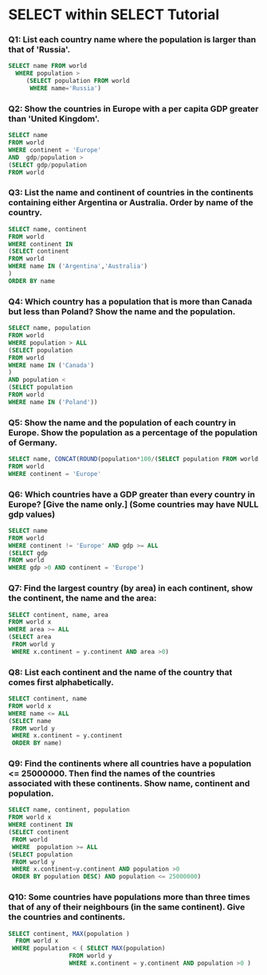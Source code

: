 # SELECT within SELECT Tutorial
### Q1: List each country name where the population is larger than that of 'Russia'.
```SQL
SELECT name FROM world
  WHERE population >
     (SELECT population FROM world
      WHERE name='Russia')
```

### Q2: Show the countries in Europe with a per capita GDP greater than 'United Kingdom'.
```SQL
SELECT name 
FROM world 
WHERE continent = 'Europe'
AND  gdp/population >  
(SELECT gdp/population
FROM world
```

### Q3: List the name and continent of countries in the continents containing either Argentina or Australia. Order by name of the country.
```SQL
SELECT name, continent
FROM world
WHERE continent IN 
(SELECT continent 
FROM world
WHERE name IN ('Argentina','Australia')
)
ORDER BY name
```

### Q4: Which country has a population that is more than Canada but less than Poland? Show the name and the population.
```SQL
SELECT name, population
FROM world
WHERE population > ALL
(SELECT population
FROM world
WHERE name IN ('Canada')
)
AND population < 
(SELECT population 
FROM world
WHERE name IN ('Poland'))
```

### Q5: Show the name and the population of each country in Europe. Show the population as a percentage of the population of Germany. 
```SQL
SELECT name, CONCAT(ROUND(population*100/(SELECT population FROM world WHERE name = 'Germany')),'%')
FROM world
WHERE continent = 'Europe'
```

### Q6: Which countries have a GDP greater than every country in Europe? [Give the name only.] (Some countries may have NULL gdp values) 
```SQL
SELECT name
FROM world
WHERE continent != 'Europe' AND gdp >= ALL
(SELECT gdp 
FROM world 
WHERE gdp >0 AND continent = 'Europe')
```

### Q7: Find the largest country (by area) in each continent, show the continent, the name and the area:
```SQL
SELECT continent, name, area
FROM world x
WHERE area >= ALL
(SELECT area 
 FROM world y
 WHERE x.continent = y.continent AND area >0)
```

### Q8: List each continent and the name of the country that comes first alphabetically.
```SQL
SELECT continent, name
FROM world x
WHERE name <= ALL
(SELECT name
 FROM world y
 WHERE x.continent = y.continent
 ORDER BY name)
```

### Q9: Find the continents where all countries have a population <= 25000000. Then find the names of the countries associated with these continents. Show name, continent and population.
```SQL
SELECT name, continent, population
FROM world x
WHERE continent IN 
(SELECT continent
 FROM world
 WHERE  population >= ALL
(SELECT population
 FROM world y
 WHERE x.continent=y.continent AND population >0
 ORDER BY population DESC) AND population <= 25000000)
```

### Q10: Some countries have populations more than three times that of any of their neighbours (in the same continent). Give the countries and continents.
```SQL
SELECT continent, MAX(population )
  FROM world x
 WHERE population < ( SELECT MAX(population)
                 FROM world y 
                 WHERE x.continent = y.continent AND population >0 )
```
